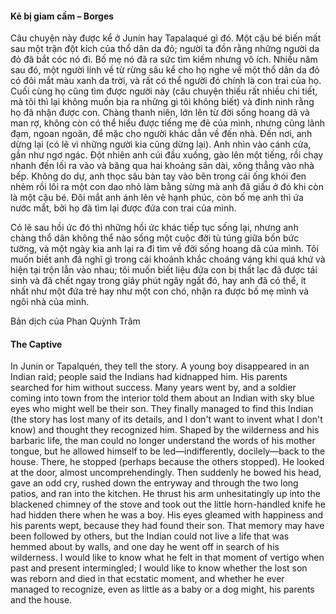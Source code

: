 #### Kẻ bị giam cầm – Borges

Câu chuyện này được kể ở Junín hay Tapalaqué gì đó. 
Một cậu bé biến mất sau một trận đột kích của thổ dân da đỏ; 
người ta đồn rằng những người da đỏ đã bắt cóc nó đi. Bố mẹ nó 
đã ra sức tìm kiếm nhưng vô ích. Nhiều năm sau đó, một người lính 
về từ rừng sâu kể cho họ nghe về một thổ dân da đỏ có đôi mắt 
màu xanh da trời, và rất có thể người đó chính là con trai của họ. 
Cuối cùng họ cũng tìm được người này (câu chuyện thiếu rất nhiều chi tiết, 
mà tôi thì lại không muốn bịa ra những gì tôi không biết) và đinh ninh rằng 
họ đã nhận được con. Chàng thanh niên, lớn lên từ đời sống hoang dã và man rợ, 
không còn có thể hiểu được tiếng mẹ đẻ của mình, nhưng cũng lãnh đạm, 
ngoan ngoãn, để mặc cho người khác dẫn về đến nhà. Đến nơi, anh dừng lại 
(có lẽ vì những người kia cũng dừng lại). Anh nhìn vào cánh cửa, gần như ngơ ngác. 
Đột nhiên anh cúi đầu xuống, gào lên một tiếng, rồi chạy nhanh đến lối ra vào 
và băng qua hai khoảng sân dài, xông thẳng vào nhà bếp. Không do dự, anh thọc sâu 
bàn tay vào bên trong cái ống khói đen nhẻm rồi lôi ra một con dao nhỏ làm bằng 
sừng mà anh đã giấu ở đó khi còn là một cậu bé. Đôi mắt anh ánh lên vẻ hạnh phúc,
còn bố mẹ anh thì ứa nước mắt, bởi họ đã tìm lại được đứa con trai của mình.

Có lẽ sau hồi ức đó thì những hồi ức khác tiếp tục sống lại, nhưng anh chàng
thổ dân không thể nào sống một cuộc đời tù túng giữa bốn bức tường, 
và một ngày kia anh lại ra đi tìm về đời sống hoang dã của mình. 
Tôi muốn biết anh đã nghĩ gì trong cái khoảnh khắc choáng váng khi quá khứ 
và hiện tại trộn lẫn vào nhau; tôi muốn biết liệu đứa con bị thất lạc đã 
được tái sinh và đã chết ngay trong giây phút ngây ngất đó, hay anh đã có thể,
ít nhất như một đứa trẻ hay như một con chó, nhận ra được bố mẹ mình và 
ngôi nhà của mình.

Bản dịch của Phan Quỳnh Trâm

#### The Captive

In Junin or Tapalquén, they tell the story. A
young boy disappeared in an Indian raid;
people said the Indians had kidnapped him. His
parents searched for him without success. Many
years went by, and a soldier coming into town
from the interior told them about an Indian
with sky blue eyes who might well be their son. 
They finally managed to find this Indian (the
story has lost many of its details, and I don't
want to invent what I don't know) and thought
they recognized him. Shaped by the wilderness
and his barbaric life, the man could no longer
understand the words of his mother tongue, but
he allowed himself to be led—indifferently,
docilely—back to the house. There, he stopped
(perhaps because the others stopped). He
looked at the door, almost uncomprehendingly.
Then suddenly he bowed his head, gave an odd
cry, rushed down the entryway and through the
two long patios, and ran into the kitchen. He
thrust his arm unhesitatingly up into the
blackened chimney of the stove and took out
the little horn-handled knife he had hidden
there when he was a boy. His eyes gleamed with
happiness and his parents wept, because they
had found their son.
That memory may have been followed by
others, but the Indian could not live a life that
was hemmed about by walls, and one day he
went off in search of his wilderness. I would like
to know what he felt in that moment of vertigo 
when past and present intermingled; I would
like to know whether the lost son was reborn
and died in that ecstatic moment, and whether
he ever managed to recognize, even as little as a
baby or a dog might, his parents and the house. 